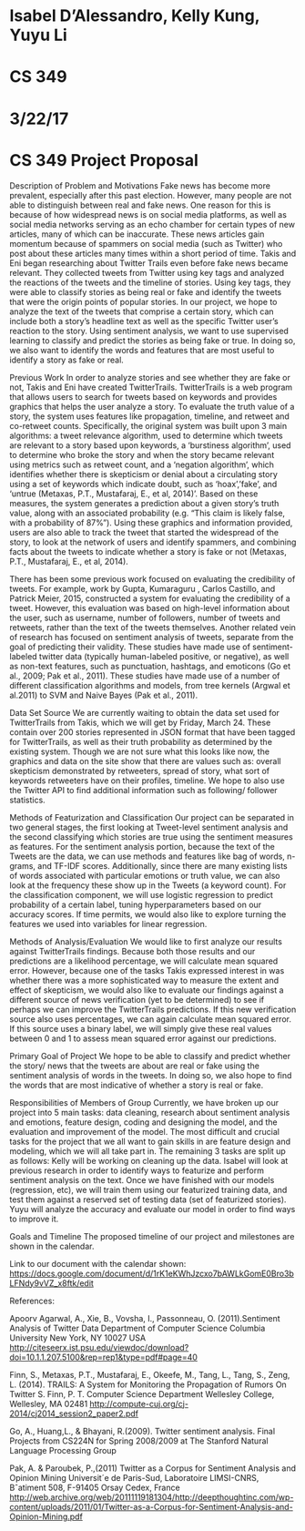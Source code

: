# Isabel D’Alessandro, Kelly Kung, Yuyu Li
# CS 349
# 3/22/17
# CS 349 Project Proposal 

Description of Problem and Motivations
   Fake news has become more prevalent, especially after this past election. However, many people are not able to distinguish between real and fake news. One reason for this is because of how widespread news is on social media platforms, as well as social media networks serving as an echo chamber for certain types of new articles, many of which can be inaccurate. These news articles gain momentum because of spammers on social media (such as Twitter) who post about these articles many times within a short period of time. 
   Takis and Eni began researching about Twitter Trails even before fake news became relevant. They collected tweets from Twitter using key tags and analyzed the reactions of the tweets and the timeline of stories. Using key tags, they were able to classify stories as being real or fake and identify the tweets that were the origin points of popular stories.
   In our project, we hope to analyze the text of the tweets that comprise a certain story, which can include both a story’s headline text as well as the specific Twitter user’s reaction to the story. Using sentiment analysis, we want to use supervised learning to classify and predict the stories as being fake or true. In doing so, we also want to identify the words and features that are most useful to identify a story as fake or real. 


Previous Work
   In order to analyze stories and see whether they are fake or not, Takis and Eni have created TwitterTrails. TwitterTrails is a web program that allows users to search for tweets based on keywords and provides graphics that helps the user analyze a story. To evaluate the truth value of a story, the system uses features like propagation, timeline, and retweet and co-retweet counts. Specifically, the original system was built upon 3 main algorithms: a tweet relevance algorithm, used to determine which tweets are relevant to a story based upon keywords, a ‘burstiness algorithm’, used to determine who broke the story and when the story became relevant using metrics such as retweet count, and a ‘negation algorithm’, which identifies whether there is skepticism or denial about a circulating story using a set of keywords which indicate doubt, such as ‘hoax’,’fake’, and ‘untrue (Metaxas, P.T., Mustafaraj, E., et al, 2014)’. 
   Based on these measures, the system generates a prediction about a given story’s truth value, along with an associated probability (e.g. “This claim is likely false, with a probability of 87%”). Using these graphics and information provided, users are also able to track the tweet that started the widespread of the story, to look at the network of users and identify spammers, and combining facts about the tweets to indicate whether a story is fake or not (Metaxas, P.T., Mustafaraj, E., et al, 2014). 


   There has been some previous work focused on evaluating the credibility of tweets. For example, work by Gupta, Kumaraguru , Carlos Castillo, and Patrick Meier, 2015, constructed a system for evaluating the credibility of a tweet. However, this evaluation was based on high-level information about the user, such as username, number of followers, number of tweets and retweets, rather than the text of the tweets themselves. 
   Another related vein of research has focused on sentiment analysis of tweets, separate from the goal of predicting their validity. These studies have made use of sentiment-labeled twitter data (typically human-labeled positive, or negative), as well as non-text features, such as punctuation, hashtags, and emoticons (Go et al., 2009; Pak et al., 2011). These studies have made use of a number of different classification algorithms and models, from tree kernels (Argwal et al.2011) to  SVM and Naive Bayes (Pak et al., 2011). 


Data Set Source 
   We are currently waiting to obtain the data set used for TwitterTrails from Takis, which we will get by Friday, March 24. These contain over 200 stories represented in JSON format that have been tagged for TwitterTrails, as well as their truth probability as determined by the existing system. Though we are not sure what this looks like now, the graphics and data on the site show that there are values such as: overall skepticism demonstrated by retweeters, spread of story, what sort of keywords retweeters have on their profiles, timeline. We hope to also use the Twitter API to find additional information such as following/ follower statistics. 

Methods of Featurization and Classification
   Our project can be separated in two general stages, the first looking at Tweet-level sentiment analysis and the second classifying which stories are true using the sentiment measures as features. For the sentiment analysis portion, because the text of the Tweets are the data, we can use methods and features like bag of words, n-grams, and TF-IDF scores. Additionally, since there are many existing lists of words associated with particular emotions or truth value, we can also look at the frequency these show up in the Tweets (a keyword count). 
   For the classification component, we will use logistic regression to predict probability of a certain label, tuning hyperparameters based on our accuracy scores. If time permits, we would also like to explore turning the features we used into variables for linear regression. 
	
Methods of Analysis/Evaluation
   We would like to first analyze our results against TwitterTrails findings. Because both those results and our predictions are a likelihood percentage, we will calculate mean squared error. However, because one of the tasks Takis expressed interest in was whether there was a more sophisticated way to measure the extent and effect of skepticism, we would also like to evaluate our findings against a different source of news verification (yet to be determined) to see if perhaps we can improve the TwitterTrails predictions. If this new verification source also uses percentages, we can again calculate mean squared error. If this source uses a binary label, we will simply give these real values between 0 and 1 to assess mean squared error against our predictions.


Primary Goal of Project
   We hope to be able to classify and predict whether the story/ news that the tweets are about are real or fake using the sentiment analysis of words in the tweets. In doing so, we also hope to find the words that are most indicative of whether a story is real or fake. 


Responsibilities of Members of Group
   Currently, we have broken up our project into 5 main tasks: data cleaning, research about sentiment analysis and emotions, feature design, coding and designing the model, and the evaluation and improvement of the model. The most difficult and crucial tasks for the project that we all want to gain skills in are feature design and modeling, which we will all take part in. The remaining 3 tasks are split up as follows:
   Kelly will be working on cleaning up the data. Isabel will look at previous research in order to identify ways to featurize and perform sentiment analysis on the text. Once we have finished with our models (regression, etc), we will train them using our featurized training data, and test them against a reserved set of testing data (set of featurized stories).  Yuyu will analyze the accuracy and evaluate our model in order to find ways to improve it.

Goals and Timeline
The proposed timeline of our project and milestones are shown in the calendar. 

Link to our document with the calendar shown: https://docs.google.com/document/d/1rK1eKWhJzcxo7bAWLkGomE0Bro3bLFNdy9vVZ_x8ftk/edit



References: 

Apoorv Agarwal, A., Xie, B., Vovsha, I.,  Passonneau, O. (2011).Sentiment Analysis of Twitter Data  Department of Computer Science Columbia University New York, NY 10027 USA
http://citeseerx.ist.psu.edu/viewdoc/download?doi=10.1.1.207.5100&rep=rep1&type=pdf#page=40

Finn, S., Metaxas, P.T., Mustafaraj, E., Okeefe, M., Tang, L., Tang, S., Zeng, L. (2014). TRAILS: A System for Monitoring the Propagation of Rumors On Twitter S. Finn, P. T. Computer Science Department Wellesley College, Wellesley, MA 02481
http://compute-cuj.org/cj-2014/cj2014_session2_paper2.pdf 

Go, A., Huang,L., & Bhayani, R.(2009). Twitter sentiment analysis. Final Projects from CS224N for Spring 2008/2009 at The Stanford Natural Language Processing Group

Pak, A. & Paroubek, P.,(2011) Twitter as a Corpus for Sentiment Analysis and Opinion Mining Universit´e de Paris-Sud, Laboratoire LIMSI-CNRS, Bˆatiment 508, F-91405 Orsay Cedex, France 
http://web.archive.org/web/20111119181304/http://deepthoughtinc.com/wp-content/uploads/2011/01/Twitter-as-a-Corpus-for-Sentiment-Analysis-and-Opinion-Mining.pdf
